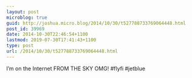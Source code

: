 ```yaml
---
layout: post
microblog: true
guid: http://joshua.micro.blog/2014/10/30/t527788733769064448.html
post_id: 39969
date: 2014-10-30T22:46:54+1100
lastmod: 2019-07-30T17:41:43+1100
type: post
url: /2014/10/30/t527788733769064448.html
---
```

I’m on the Internet FROM THE SKY OMG! #flyfi #jetblue
